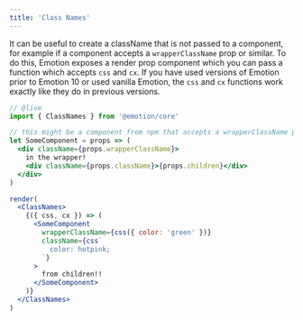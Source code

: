 ```yaml
---
title: 'Class Names'
---
```


It can be useful to create a className that is not passed to a component, for example if a component accepts a `wrapperClassName` prop or similar. To do this, Emotion exposes a render prop component which you can pass a function which accepts `css` and `cx`. If you have used versions of Emotion prior to Emotion 10 or used vanilla Emotion, the `css` and `cx` functions work exactly like they do in previous versions.

```jsx
// @live
import { ClassNames } from '@emotion/core'

// this might be a component from npm that accepts a wrapperClassName prop
let SomeComponent = props => (
  <div className={props.wrapperClassName}>
    in the wrapper!
    <div className={props.className}>{props.children}</div>
  </div>
)

render(
  <ClassNames>
    {({ css, cx }) => (
      <SomeComponent
        wrapperClassName={css({ color: 'green' })}
        className={css`
          color: hotpink;
        `}
      >
        from children!!
      </SomeComponent>
    )}
  </ClassNames>
)
```
